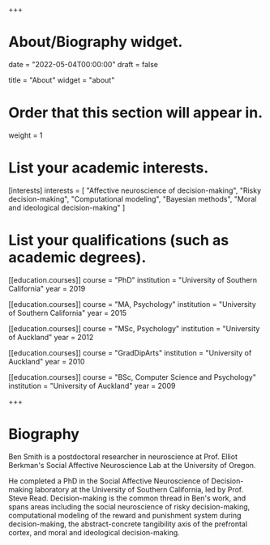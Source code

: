+++
# About/Biography widget.

date = "2022-05-04T00:00:00"
draft = false

title = "About"
widget = "about"

# Order that this section will appear in.
weight = 1

# List your academic interests.
[interests]
  interests = [
    "Affective neuroscience of decision-making",
    "Risky decision-making",
    "Computational modeling",
    "Bayesian methods",
    "Moral and ideological decision-making"
  ]

# List your qualifications (such as academic degrees).
[[education.courses]]
  course = "PhD"
  institution = "University of Southern California"
  year = 2019

[[education.courses]]
  course = "MA, Psychology"
  institution = "University of Southern California"
  year = 2015
  
[[education.courses]]
  course = "MSc, Psychology"
  institution = "University of Auckland"
  year = 2012

[[education.courses]]
  course = "GradDipArts"
  institution = "University of Auckland"
  year = 2010
  
[[education.courses]]
  course = "BSc, Computer Science and Psychology"
  institution = "University of Auckland"
  year = 2009
 
+++

# Biography

Ben Smith is a postdoctoral researcher in neuroscience at Prof. Elliot Berkman's Social Affective Neuroscience Lab at the University of Oregon.

He completed a PhD in the Social Affective Neuroscience of Decision-making laboratory at the University of Southern California, led by Prof. Steve Read. Decision-making is the common thread in Ben's work, and spans areas including the social neuroscience of risky decision-making, computational modeling of the reward and punishment system during decision-making, the abstract-concrete tangibility axis of the prefrontal cortex, and moral and ideological decision-making.